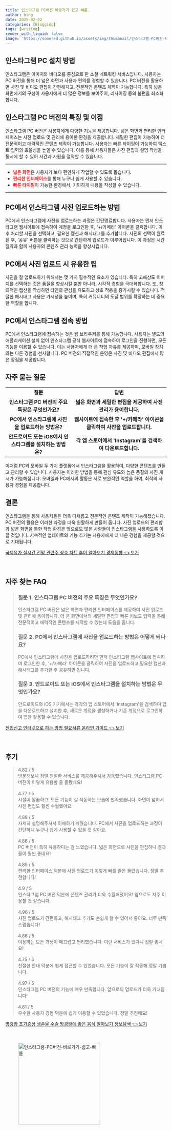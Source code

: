 ```yaml
---
title: 인스타그램 PC버전 바로가기 쉽고 빠름
author: bing
date: 2025-02-02
categories: [Blogging]
tags: [writing]
render_with_liquid: false
image: 'https://somered.github.io/assets/img/thumbnail/인스타그램-PC버전-바로가기-쉽고-빠름.webp'
---
```



<h2 id='인스타그램_PC_설치_방법'>인스타그램 PC 설치 방법</h2>

<p>인스타그램은 이미지와 비디오를 중심으로 한 소셜 네트워킹 서비스입니다. 사용자는 PC 버전을 통해 더 넓은 화면과 사용자 편의를 경험할 수 있습니다. PC 버전을 활용하면 사진 및 비디오 편집이 간편해지고, 전문적인 콘텐츠 제작이 가능합니다. 특히 넓은 화면에서의 구성이 사용자에게 더 많은 정보를 보여주어, 리사이징 등의 불편을 최소화합니다.</p>

<h2 id='인스타그램_PC_버전의_특징'>인스타그램 PC 버전의 특징 및 이점</h2>

<p>인스타그램 PC 버전은 사용자에게 다양한 기능을 제공합니다. 넓은 화면과 편리한 인터페이스는 사진 업로드 및 관리에 용이한 환경을 제공합니다. 세밀한 편집이 가능하여 더 전문적이고 매력적인 콘텐츠 제작이 가능합니다. 사용자는 빠른 타이핑이 가능하여 텍스트 입력의 효율성을 높일 수 있습니다. 이를 통해 사용자들은 사진 편집과 설명 작성을 동시에 할 수 있어 시간과 자원을 절약할 수 있습니다.</p>

<hr />

<ul>
    <li><b><span style="color: #ee2323;">넓은 화면</span></b>은 사용자가 보다 편안하게 작업할 수 있도록 돕습니다.</li>
    <li><b><span style="color: #ee2323;">편리한 인터페이스</span></b>를 통해 누구나 쉽게 사용할 수 있습니다.</li>
    <li><b><span style="color: #ee2323;">빠른 타이핑</span></b>이 가능한 환경에서, 기민하게 내용을 작성할 수 있습니다.</li>
</ul>

<hr />

<h2 id='PC에서_사진_업로드_하는_방법'>PC에서 인스타그램 사진 업로드하는 방법</h2>

<p>PC에서 인스타그램에 사진을 업로드하는 과정은 간단명료합니다. 사용자는 먼저 인스타그램 웹사이트에 접속하여 계정을 로그인한 후, '+/카메라' 아이콘을 클릭합니다. 이후 처리할 사진을 선택하고, 필요한 캡션과 해시태그를 추가합니다. 사진의 선택이 완료된 후, '공유' 버튼을 클릭하는 것으로 간단하게 업로드가 이루어집니다. 이 과정은 시간 절약과 함께 사용자의 콘텐츠 관리 능력을 향상시킵니다.</p>

<h2 id='PC에서_사진_업로드_시_유용한_팁'>PC에서 사진 업로드 시 유용한 팁</h2>

<p>사진을 잘 업로드하기 위해서는 몇 가지 필수적인 요소가 있습니다. 특히 고해상도 이미지를 선택하는 것은 품질을 향상시킬 뿐만 아니라, 시각적 경험을 극대화합니다. 또, 창의적인 캡션을 작성하면 타인의 관심을 유도하고 상호 작용을 증가시킬 수 있습니다. 적절한 해시태그 사용은 가시성을 높이며, 특히 커뮤니티의 도달 범위를 확장하는 데 중요한 역할을 합니다.</p>

<h2 id='PC에서_인스타그램_접속_방법'>PC에서 인스타그램 접속 방법</h2>

<p>PC에서 인스타그램에 접속하는 것은 웹 브라우저를 통해 가능합니다. 사용자는 별도의 애플리케이션 설치 없이 인스타그램 공식 웹사이트에 접속하여 로그인을 진행하면, 모든 기능을 이용할 수 있습니다. 이는 사용자에게 더 큰 작업 자유를 제공하며, 모바일 장치와는 다른 경험을 선사합니다. PC 버전의 직접적인 운영은 사진 및 비디오 편집에서 많은 장점을 제공합니다.</p>

<h2 id='자주_묻는_질문'>자주 묻는 질문</h2>

<table>
    <tr>
        <td style="text-align: center; height: 17px;"><b>질문</b></td>
        <td style="text-align: center; height: 17px;"><b>답변</b></td>
    </tr>
    <tr>
        <td style="text-align: center; height: 17px;"><b>인스타그램 PC 버전의 주요 특징은 무엇인가요?</b></td>
        <td style="text-align: center; height: 17px;"><b>넓은 화면과 세밀한 편집을 제공하여 사진 관리가 용이합니다.</b></td>
    </tr>
    <tr>
        <td style="text-align: center; height: 17px;"><b>PC에서 인스타그램에 사진을 업로드하는 방법은?</b></td>
        <td style="text-align: center; height: 17px;"><b>웹사이트에 접속한 후 '+/카메라' 아이콘을 클릭하여 사진을 업로드합니다.</b></td>
    </tr>
    <tr>
        <td style="text-align: center; height: 17px;"><b>안드로이드 또는 iOS에서 인스타그램을 설치하는 방법은?</b></td>
        <td style="text-align: center; height: 17px;"><b>각 앱 스토어에서 'Instagram'을 검색하여 다운로드합니다.</b></td>
    </tr>
</table>

<p>이처럼 PC와 모바일 두 가지 플랫폼에서 인스타그램을 활용하여, 다양한 콘텐츠를 만들고 관리할 수 있습니다. 사용자는 이러한 방법을 통해 관심 유도와 높은 품질의 사진 게시가 가능해집니다. 모바일과 PC에서의 활동은 서로 보완적인 역할을 하여, 최적의 사용자 경험을 제공합니다.</p>

<h2 id='결론'>결론</h2>

<p>인스타그램을 통해 사용자들은 더욱 다채롭고 전문적인 콘텐츠 제작이 가능해졌습니다. PC 버전의 활용은 이러한 과정을 더욱 원활하게 만들어 줍니다. 사진 업로드의 편리함과 넓은 화면을 통한 작업 환경은 앞으로도 많은 사람들이 인스타그램을 사용하도록 이끌 것입니다. 지속적인 업데이트와 기능 추가는 사용자에게 더 나은 경험을 제공할 것으로 기대됩니다.</p>


<p><a class="click-button" title="국제유가 실시간 전망 관련주 상승 차트 추이 알아보기 경제동향" href="https://somered.github.io/posts/%EA%B5%AD%EC%A0%9C%EC%9C%A0%EA%B0%80-%EC%8B%A4%EC%8B%9C%EA%B0%84-%EC%A0%84%EB%A7%9D-%EA%B4%80%EB%A0%A8%EC%A3%BC-%EC%83%81%EC%8A%B9-%EC%B0%A8%ED%8A%B8-%EC%B6%94%EC%9D%B4-%EC%95%8C%EC%95%84%EB%B3%B4%EA%B8%B0-%EA%B2%BD%EC%A0%9C%EB%8F%99%ED%96%A5/" rel="dofollow">국제유가 실시간 전망 관련주 상승 차트 추이 알아보기 경제동향 👈 보기</a></p><br>
<h2 id='자주_찾는_FAQ'>자주 찾는 FAQ</h2>
<div itemscope="" itemtype="https://schema.org/FAQPage"> 
<blockquote> 
<div itemscope="" itemprop="mainEntity" itemtype="https://schema.org/Question"> 
<h3 itemprop="name">질문 1. 인스타그램 PC 버전의 주요 특징은 무엇인가요?</h3> 
<div itemscope="" itemprop="acceptedAnswer" itemtype="https://schema.org/Answer"> 
<span itemprop="text"> 
<p>인스타그램 PC 버전은 넓은 화면과 편리한 인터페이스를 제공하여 사진 업로드 및 관리에 용이합니다. 더 큰 화면에서의 세밀한 편집과 빠른 키보드 입력을 통해 전문적이고 매력적인 콘텐츠를 제작할 수 있는데 도움을 줍니다.</p> 
</span> 
</div> 
</div> 

<div itemscope="" itemprop="mainEntity" itemtype="https://schema.org/Question"> 
<h3 itemprop="name">질문 2. PC에서 인스타그램에 사진을 업로드하는 방법은 어떻게 되나요?</h3> 
<div itemscope="" itemprop="acceptedAnswer" itemtype="https://schema.org/Answer"> 
<span itemprop="text"> 
<p>PC에서 인스타그램에 사진을 업로드하려면 먼저 인스타그램 웹사이트에 접속하여 로그인한 후, '+/카메라' 아이콘을 클릭하여 사진을 업로드하고 필요한 캡션과 해시태그를 추가한 후 공유하면 됩니다.</p> 
</span> 
</div> 
</div>

<div itemscope="" itemprop="mainEntity" itemtype="https://schema.org/Question"> 
<h3 itemprop="name">질문 3. 안드로이드 또는 iOS에서 인스타그램을 설치하는 방법은 무엇인가요?</h3> 
<div itemscope="" itemprop="acceptedAnswer" itemtype="https://schema.org/Answer"> 
<span itemprop="text"> 
<p>안드로이드와 iOS 기기에서는 각각의 앱 스토어에서 'Instagram'을 검색하여 앱을 다운로드하고 설치한 후, 새로운 계정을 생성하거나 기존 계정으로 로그인하여 앱을 활용할 수 있습니다.</p> 
</span> 
</div> 
</div> 
</blockquote> 
</div>
<p><a class="click-button" title="전입신고 인터넷으로 하는 방법 필요서류 온라인 가이드" href="https://somered.github.io/posts/%EC%A0%84%EC%9E%85%EC%8B%A0%EA%B3%A0-%EC%9D%B8%ED%84%B0%EB%84%B7%EC%9C%BC%EB%A1%9C-%ED%95%98%EB%8A%94-%EB%B0%A9%EB%B2%95-%ED%95%84%EC%9A%94%EC%84%9C%EB%A5%98-%EC%98%A8%EB%9D%BC%EC%9D%B8-%EA%B0%80%EC%9D%B4%EB%93%9C/" rel="dofollow">전입신고 인터넷으로 하는 방법 필요서류 온라인 가이드 👈 보기</a></p><br>
<h2 id='후기'>후기</h2>
<div itemscope itemtype="https://schema.org/Product">
  <blockquote>
  <div itemprop="review" itemscope itemtype="https://schema.org/Review">
      <div itemprop="reviewRating" itemscope itemtype="https://schema.org/Rating"> <span itemprop="ratingValue">4.82</span> / <span itemprop="bestRating">5</span> </div>
      <span itemprop="reviewBody">방문해보니 정말 친절한 서비스를 제공해주셔서 감동했습니다. 인스타그램 PC 버전이 이렇게 유용할 줄 몰랐네요!</span>
  </div>
  <br>
  <div itemprop="review" itemscope itemtype="https://schema.org/Review">
      <div itemprop="reviewRating" itemscope itemtype="https://schema.org/Rating"> <span itemprop="ratingValue">4.77</span> / <span itemprop="bestRating">5</span> </div>
      <span itemprop="reviewBody">시설이 깔끔하고, 모든 기능이 잘 작동하는 모습에 만족했습니다. 화면이 넓어서 사진 편집도 훨씬 수월했어요.</span>
  </div>
  <br>
  <div itemprop="review" itemscope itemtype="https://schema.org/Review">
      <div itemprop="reviewRating" itemscope itemtype="https://schema.org/Rating"> <span itemprop="ratingValue">4.88</span> / <span itemprop="bestRating">5</span> </div>
      <span itemprop="reviewBody">자세히 설명해주셔서 이해하기 쉬웠습니다. PC에서 사진을 업로드하는 과정이 간단하니 누구나 쉽게 사용할 수 있을 것 같아요.</span>
  </div>
  <br>
  <div itemprop="review" itemscope itemtype="https://schema.org/Review">
      <div itemprop="reviewRating" itemscope itemtype="https://schema.org/Rating"> <span itemprop="ratingValue">4.86</span> / <span itemprop="bestRating">5</span> </div>
      <span itemprop="reviewBody">PC 버전이 특히 유용하다는 걸 느꼈습니다. 넓은 화면으로 사진을 편집하니 결과물이 훨씬 좋네요!</span>
  </div>
  <br>
  <div itemprop="review" itemscope itemtype="https://schema.org/Review">
      <div itemprop="reviewRating" itemscope itemtype="https://schema.org/Rating"> <span itemprop="ratingValue">4.85</span> / <span itemprop="bestRating">5</span> </div>
      <span itemprop="reviewBody">편리한 인터페이스 덕분에 사진 업로드가 이렇게 빠를 줄은 몰랐습니다. 정말 추천합니다!</span>
  </div>
  <br>
  <div itemprop="review" itemscope itemtype="https://schema.org/Review">
      <div itemprop="reviewRating" itemscope itemtype="https://schema.org/Rating"> <span itemprop="ratingValue">4.9</span> / <span itemprop="bestRating">5</span> </div>
      <span itemprop="reviewBody">인스타그램 PC 버전 덕분에 콘텐츠 관리가 더욱 수월해졌어요! 앞으로도 자주 이용할 것 같습니다.</span>
  </div>
  <br>
  <div itemprop="review" itemscope itemtype="https://schema.org/Review">
      <div itemprop="reviewRating" itemscope itemtype="https://schema.org/Rating"> <span itemprop="ratingValue">4.96</span> / <span itemprop="bestRating">5</span> </div>
      <span itemprop="reviewBody">사진 업로드가 간편하고, 해시태그 추가도 손쉽게 할 수 있어서 좋아요. 너무 만족스럽습니다!</span>
  </div>
  <br>
  <div itemprop="review" itemscope itemtype="https://schema.org/Review">
      <div itemprop="reviewRating" itemscope itemtype="https://schema.org/Rating"> <span itemprop="ratingValue">4.86</span> / <span itemprop="bestRating">5</span> </div>
      <span itemprop="reviewBody">이용하는 모든 과정이 매끄럽고 편리했습니다. 이런 서비스가 있다니 정말 좋네요!</span>
  </div>
  <br>
  <div itemprop="review" itemscope itemtype="https://schema.org/Review">
      <div itemprop="reviewRating" itemscope itemtype="https://schema.org/Rating"> <span itemprop="ratingValue">4.75</span> / <span itemprop="bestRating">5</span> </div>
      <span itemprop="reviewBody">친절한 안내 덕분에 쉽게 접근할 수 있었습니다. 모든 기능이 잘 작동해 정말 기쁩니다.</span>
  </div>
  <br>
  <div itemprop="review" itemscope itemtype="https://schema.org/Review">
      <div itemprop="reviewRating" itemscope itemtype="https://schema.org/Rating"> <span itemprop="ratingValue">4.97</span> / <span itemprop="bestRating">5</span> </div>
      <span itemprop="reviewBody">인스타그램 PC 버전의 기능에 매우 만족합니다. 앞으로의 업로드가 더욱 기대됩니다!</span>
  </div>
  <br>
  <div itemprop="review" itemscope itemtype="https://schema.org/Review">
      <div itemprop="reviewRating" itemscope itemtype="https://schema.org/Rating"> <span itemprop="ratingValue">4.81</span> / <span itemprop="bestRating">5</span> </div>
      <span itemprop="reviewBody">우수한 사용자 경험 덕분에 쉽게 이용할 수 있었습니다. 정말 추천해요!</span>
  </div>
  </blockquote>
</div>
<p><a class="click-button" title="방광암 초기증상 생존율 수술 방광암에 좋은 음식 알아보기 정보탐색" href="https://somered.github.io/posts/%EB%B0%A9%EA%B4%91%EC%95%94-%EC%B4%88%EA%B8%B0%EC%A6%9D%EC%83%81-%EC%83%9D%EC%A1%B4%EC%9C%A8-%EC%88%98%EC%88%A0-%EB%B0%A9%EA%B4%91%EC%95%94%EC%97%90-%EC%A2%8B%EC%9D%80-%EC%9D%8C%EC%8B%9D-%EC%95%8C%EC%95%84%EB%B3%B4%EA%B8%B0-%EC%A0%95%EB%B3%B4%ED%83%90%EC%83%89/" rel="dofollow">방광암 초기증상 생존율 수술 방광암에 좋은 음식 알아보기 정보탐색 👈 보기</a></p><br>
<figure class="image"><img src="https://somered.github.io/assets/img/thumbnail/인스타그램-PC버전-바로가기-쉽고-빠름.webp" alt="인스타그램-PC버전-바로가기-쉽고-빠름" width="256" height="256"></figure>